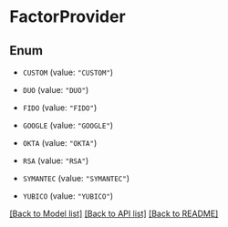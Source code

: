 # FactorProvider

## Enum


* `CUSTOM` (value: `"CUSTOM"`)

* `DUO` (value: `"DUO"`)

* `FIDO` (value: `"FIDO"`)

* `GOOGLE` (value: `"GOOGLE"`)

* `OKTA` (value: `"OKTA"`)

* `RSA` (value: `"RSA"`)

* `SYMANTEC` (value: `"SYMANTEC"`)

* `YUBICO` (value: `"YUBICO"`)


[[Back to Model list]](../README.md#documentation-for-models) [[Back to API list]](../README.md#documentation-for-api-endpoints) [[Back to README]](../README.md)


